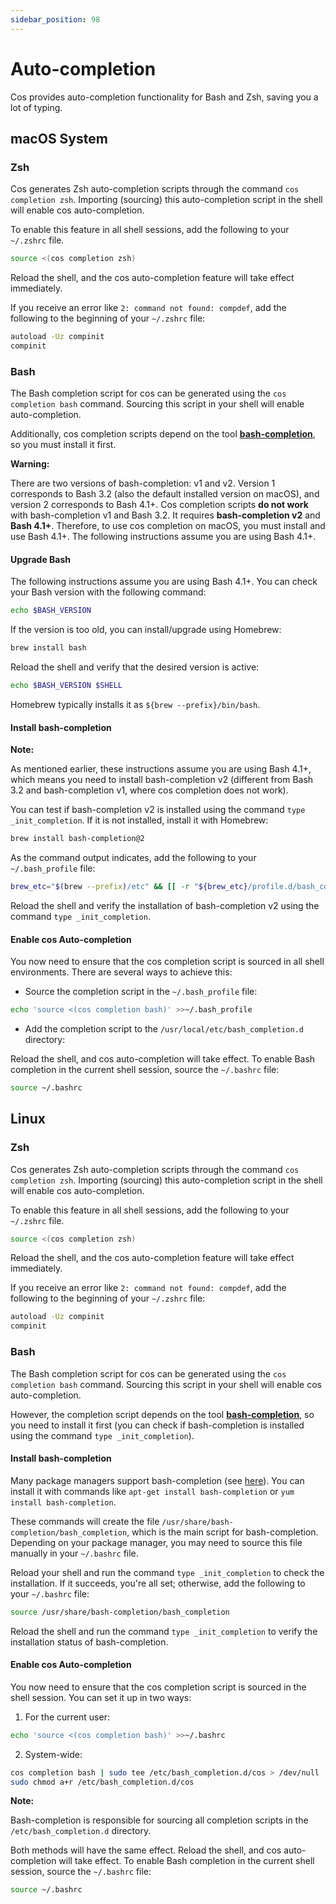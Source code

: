 ```yaml
---
sidebar_position: 98
---
```


# Auto-completion

Cos provides auto-completion functionality for Bash and Zsh, saving you a lot of typing.

## macOS System

### Zsh

Cos generates Zsh auto-completion scripts through the command `cos completion zsh`. Importing (sourcing) this auto-completion script in the shell will enable cos auto-completion.

To enable this feature in all shell sessions, add the following to your `~/.zshrc` file.

```Bash
source <(cos completion zsh)
```

Reload the shell, and the cos auto-completion feature will take effect immediately.

If you receive an error like `2: command not found: compdef`, add the following to the beginning of your `~/.zshrc` file:

```Bash
autoload -Uz compinit
compinit
```

### Bash

The Bash completion script for cos can be generated using the `cos completion bash` command. Sourcing this script in your shell will enable auto-completion.

Additionally, cos completion scripts depend on the tool **[bash-completion](https://github.com/scop/bash-completion)**, so you must install it first.

**Warning:**

There are two versions of bash-completion: v1 and v2. Version 1 corresponds to Bash 3.2 (also the default installed version on macOS), and version 2 corresponds to Bash 4.1+. Cos completion scripts **do not work** with bash-completion v1 and Bash 3.2. It requires **bash-completion v2** and **Bash 4.1+**. Therefore, to use cos completion on macOS, you must install and use Bash 4.1+. The following instructions assume you are using Bash 4.1+.

#### Upgrade Bash

The following instructions assume you are using Bash 4.1+. You can check your Bash version with the following command:

```Bash
echo $BASH_VERSION
```

If the version is too old, you can install/upgrade using Homebrew:

```Bash
brew install bash
```

Reload the shell and verify that the desired version is active:

```Bash
echo $BASH_VERSION $SHELL
```

Homebrew typically installs it as `${brew --prefix}/bin/bash`.

#### Install bash-completion

**Note:**

As mentioned earlier, these instructions assume you are using Bash 4.1+, which means you need to install bash-completion v2 (different from Bash 3.2 and bash-completion v1, where cos completion does not work).

You can test if bash-completion v2 is installed using the command `type _init_completion`. If it is not installed, install it with Homebrew:

```Bash
brew install bash-completion@2
```

As the command output indicates, add the following to your `~/.bash_profile` file:

```Bash
brew_etc="$(brew --prefix)/etc" && [[ -r "${brew_etc}/profile.d/bash_completion.sh" ]] && . "${brew_etc}/profile.d/bash_completion.sh"
```

Reload the shell and verify the installation of bash-completion v2 using the command `type _init_completion`.

#### Enable cos Auto-completion

You now need to ensure that the cos completion script is sourced in all shell environments. There are several ways to achieve this:

- Source the completion script in the `~/.bash_profile` file:

```Bash
echo 'source <(cos completion bash)' >>~/.bash_profile
```

- Add the completion script to the `/usr/local/etc/bash_completion.d` directory:

Reload the shell, and cos auto-completion will take effect. To enable Bash completion in the current shell session, source the `~/.bashrc` file:

```Bash
source ~/.bashrc
```

## Linux

### Zsh

Cos generates Zsh auto-completion scripts through the command `cos completion zsh`. Importing (sourcing) this auto-completion script in the shell will enable cos auto-completion.

To enable this feature in all shell sessions, add the following to your `~/.zshrc` file.

```Bash
source <(cos completion zsh)
```

Reload the shell, and the cos auto-completion feature will take effect immediately.

If you receive an error like `2: command not found: compdef`, add the following to the beginning of your `~/.zshrc` file:

```Bash
autoload -Uz compinit
compinit
```

### Bash

The Bash completion script for cos can be generated using the `cos completion bash` command. Sourcing this script in your shell will enable cos auto-completion.

However, the completion script depends on the tool **[bash-completion](https://github.com/scop/bash-completion)**, so you need to install it first (you can check if bash-completion is installed using the command `type _init_completion`).

#### Install bash-completion

Many package managers support bash-completion (see [here](https://github.com/scop/bash-completion#installation)). You can install it with commands like `apt-get install bash-completion` or `yum install bash-completion`.

These commands will create the file `/usr/share/bash-completion/bash_completion`, which is the main script for bash-completion. Depending on your package manager, you may need to source this file manually in your `~/.bashrc` file.

Reload your shell and run the command `type _init_completion` to check the installation. If it succeeds, you're all set; otherwise, add the following to your `~/.bashrc` file:

```Bash
source /usr/share/bash-completion/bash_completion
```

Reload the shell and run the command `type _init_completion` to verify the installation status of bash-completion.

#### Enable cos Auto-completion

You now need to ensure that the cos completion script is sourced in the shell session. You can set it up in two ways:

1. For the current user:

```Bash
echo 'source <(cos completion bash)' >>~/.bashrc
```

2. System-wide:

```Bash
cos completion bash | sudo tee /etc/bash_completion.d/cos > /dev/null
sudo chmod a+r /etc/bash_completion.d/cos
```

**Note:**

Bash-completion is responsible for sourcing all completion scripts in the `/etc/bash_completion.d` directory.

Both methods will have the same effect. Reload the shell, and cos auto-completion will take effect. To enable Bash completion in the current shell session, source the `~/.bashrc` file:

```Bash
source ~/.bashrc
```
